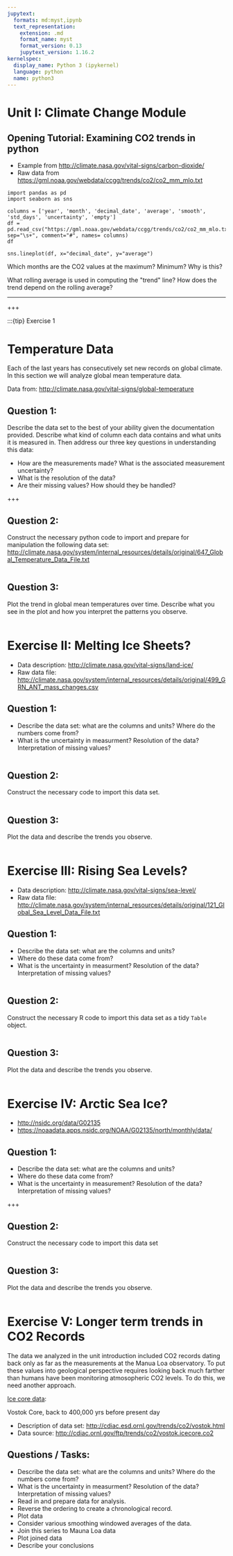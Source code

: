 ```yaml
---
jupytext:
  formats: md:myst,ipynb
  text_representation:
    extension: .md
    format_name: myst
    format_version: 0.13
    jupytext_version: 1.16.2
kernelspec:
  display_name: Python 3 (ipykernel)
  language: python
  name: python3
---
```


# Unit I: Climate Change Module

## Opening Tutorial: Examining CO2 trends in python

- Example from <http://climate.nasa.gov/vital-signs/carbon-dioxide/>
- Raw data from <https://gml.noaa.gov/webdata/ccgg/trends/co2/co2_mm_mlo.txt>

```{code-cell} ipython3
import pandas as pd
import seaborn as sns
```

```{code-cell} ipython3
columns = ['year', 'month', 'decimal_date', 'average', 'smooth', 'std_days', 'uncertainty', 'empty']
df = pd.read_csv("https://gml.noaa.gov/webdata/ccgg/trends/co2/co2_mm_mlo.txt", sep="\s+", comment="#", names= columns)
df
```

```{code-cell} ipython3
sns.lineplot(df, x="decimal_date", y="average")
```

Which months are the CO2 values at the maximum? Minimum?  Why is this?

What rolling average is used in computing the "trend" line?  How does the trend depend on the rolling average?

------------------------

+++

:::{tip} Exercise 1

# Temperature Data

Each of the last years has consecutively set new records on global climate.  In this section we will analyze global mean temperature data.

Data from: <http://climate.nasa.gov/vital-signs/global-temperature>

## Question 1:

Describe the data set to the best of your ability given the documentation provided.  Describe what kind of column each data contains and what units it is measured in.  Then address our three key questions in understanding this data:

- How are the measurements made? What is the associated measurement uncertainty?
- What is the resolution of the data?
- Are their missing values? How should they be handled?

+++

## Question 2:

Construct the necessary python code to import and prepare for manipulation the following data set: <http://climate.nasa.gov/system/internal_resources/details/original/647_Global_Temperature_Data_File.txt>

```{code-cell} ipython3

```

## Question 3:

Plot the trend in global mean temperatures over time.  Describe what you see in the plot and how you interpret the patterns you observe.

```{code-cell} ipython3

```

# Exercise II: Melting Ice Sheets?

- Data description: <http://climate.nasa.gov/vital-signs/land-ice/>
- Raw data file: <http://climate.nasa.gov/system/internal_resources/details/original/499_GRN_ANT_mass_changes.csv>

## Question 1:

- Describe the data set: what are the columns and units? Where do the numbers come from? 
- What is the uncertainty in measurment? Resolution of the data? Interpretation of missing values?

```{code-cell} ipython3

```

## Question 2:

Construct the necessary code to import this data set.

```{code-cell} ipython3

```

## Question 3:

Plot the data and describe the trends you observe.

```{code-cell} ipython3

```

# Exercise III: Rising Sea Levels?

- Data description: <http://climate.nasa.gov/vital-signs/sea-level/>
- Raw data file: <http://climate.nasa.gov/system/internal_resources/details/original/121_Global_Sea_Level_Data_File.txt>


## Question 1:

- Describe the data set: what are the columns and units? 
- Where do these data come from? 
- What is the uncertainty in measurment? Resolution of the data? Interpretation of missing values?

```{code-cell} ipython3

```

## Question 2:

Construct the necessary R code to import this data set as a tidy `Table` object.

```{code-cell} ipython3

```

## Question 3:

Plot the data and describe the trends you observe.

```{code-cell} ipython3

```

# Exercise IV: Arctic Sea Ice?

- <http://nsidc.org/data/G02135>
- <https://noaadata.apps.nsidc.org/NOAA/G02135/north/monthly/data/>

## Question 1:

- Describe the data set: what are the columns and units? 
- Where do these data come from? 
- What is the uncertainty in measurement? Resolution of the data? Interpretation of missing values?

+++

## Question 2:

Construct the necessary code to import this data set

```{code-cell} ipython3

```

## Question 3:

Plot the data and describe the trends you observe.

```{code-cell} ipython3

```

# Exercise V: Longer term trends in CO2 Records


The data we analyzed in the unit introduction included CO2 records dating back only as far as the measurements at the Manua Loa observatory.  To put these values into geological perspective requires looking back much farther than humans have been monitoring atmosopheric CO2 levels.  To do this, we need another approach.


[Ice core data](http://cdiac.ornl.gov/trends/co2/ice_core_co2.html):

Vostok Core, back to 400,000 yrs before present day 

- Description of data set: <http://cdiac.esd.ornl.gov/trends/co2/vostok.html>
- Data source: <http://cdiac.ornl.gov/ftp/trends/co2/vostok.icecore.co2>

## Questions / Tasks:

- Describe the data set: what are the columns and units? Where do the numbers come from? 
- What is the uncertainty in measurment? Resolution of the data? Interpretation of missing values?
- Read in and prepare data for analysis.
- Reverse the ordering to create a chronological record.  
- Plot data
- Consider various smoothing windowed averages of the data. 
- Join this series to Mauna Loa data
- Plot joined data
- Describe your conclusions

```{code-cell} ipython3

```

